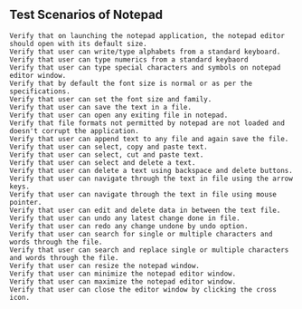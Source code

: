 ## Test Scenarios of Notepad

    Verify that on launching the notepad application, the notepad editor should open with its default size.
    Verify that user can write/type alphabets from a standard keyboard.
    Verify that user can type numerics from a standard keybaord
    Verify that user can type special characters and symbols on notepad editor window.
    Verify that by default the font size is normal or as per the specifications.
    Verify that user can set the font size and family.
    Verify that user can save the text in a file.
    Verify that user can open any exiting file in notepad.
    Verify that file formats not permitted by notepad are not loaded and doesn't corrupt the application.
    Verify that user can append text to any file and again save the file.
    Verify that user can select, copy and paste text.
    Verify that user can select, cut and paste text.
    Verify that user can select and delete a text.
    Verify that user can delete a text using backspace and delete buttons.
    Verify that user can navigate through the text in file using the arrow keys.
    Verify that user can navigate through the text in file using mouse pointer.
    Verify that user can edit and delete data in between the text file.
    Verify that user can undo any latest change done in file.
    Verify that user can redo any change undone by undo option.
    Verify that user can search for single or multiple characters and words through the file.
    Verify that user can search and replace single or multiple characters and words through the file.
    Verify that user can resize the notepad window.
    Verify that user can minimize the notepad editor window.
    Verify that user can maximize the notepad editor window.
    Verify that user can close the editor window by clicking the cross icon.
